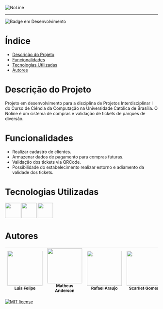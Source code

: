 ![NoLine](https://user-images.githubusercontent.com/86412432/196801869-4588d30d-9149-4892-9d5b-b6b5690db22a.png)
<hr>

![Badge em Desenvolvimento](http://img.shields.io/static/v1?label=STATUS&message=EM%20DESENVOLVIMENTO&color=GREEN&style=for-the-badge)
# Índice 

* [Descrição do Projeto](#descrição-do-projeto)
* [Funcionalidades](#funcionalidades)
* [Tecnologias Utilizadas](#tecnolgias-utilizadas)
* [Autores](#autores)

# Descrição do Projeto

Projeto em desenvolvimento para a disciplina de Projetos Interdisciplinar I do Curso de Ciência da Computação na Universidade Católica de Brasília. O Noline é um sistema de compras e validação de tickets de parques de diversão. 

# Funcionalidades

- Realizar cadastro de clientes.
- Armazenar dados de pagamento para compras futuras.
- Validação dos tickets via QRCode.
- Possibilidade do estabelecimento realizar estorno e adiamento da validade dos tickets.

# Tecnologias Utilizadas 

<img src="https://cdn.jsdelivr.net/gh/devicons/devicon/icons/c/c-original.svg" width="50" height="50"/> 
<img src="https://cdn.jsdelivr.net/gh/devicons/devicon/icons/visualstudio/visualstudio-plain.svg" width="50" height="50"/> <img src="https://cdn.jsdelivr.net/gh/devicons/devicon/icons/git/git-original.svg" width="50" height="50" /> <img>

# Autores

|[<img src="https://avatars.githubusercontent.com/u/110353713?v=4" width=115><br><sub> Luis Felipe </sub>](https://github.com/lfscruuz)|[<img src="https://avatars.githubusercontent.com/u/112136979?v=4" width=115><br><sub> Matheus Anderson </sub>](https://github.com/AnderMath7)|[<img src="https://avatars.githubusercontent.com/u/111534933?v=4" width=115><br><sub> Rafael Araujo </sub>](https://github.com/RafaKHR)|[<img src="https://avatars.githubusercontent.com/u/86412432?v=4" width=115><br><sub> Scarllet Gomes </sub>](https://github.com/Scarlletgomes) | [<img src="https://avatars.githubusercontent.com/u/111453250?v=4" width=115><br><sub> Thales Sousa </sub>](https://github.com/Tutusvip) 
| :---: | :---: | :---: | :---: | :---: |

[![MIT license](https://img.shields.io/badge/License-MIT-blue.svg)](https://lbesson.mit-license.org/)
